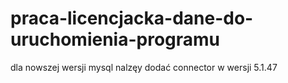 # praca-licencjacka-dane-do-uruchomienia-programu

dla nowszej wersji mysql nalzęy dodać connector w wersji 5.1.47

